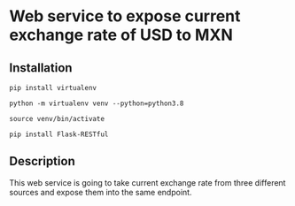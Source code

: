# Web service to expose current exchange rate of USD to MXN

## Installation

```
pip install virtualenv

python -m virtualenv venv --python=python3.8

source venv/bin/activate

pip install Flask-RESTful
```

## Description

This web service is going to take current exchange rate from three different sources and expose them into the same endpoint.
